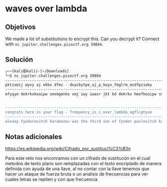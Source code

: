 # waves over lambda

## Objetivos
We made a lot of substitutions to encrypt this. Can you decrypt it? Connect with `nc jupiter.challenges.picoctf.org 39894`.

## Solución 
```bash
┌──(kali㉿kali)-[~/Downloads]
└─$ nc jupiter.challenges.picoctf.org 39894
-------------------------------------------------------------------------------
pktzxmij wyxy aj ekbx dfmz - dxycbytpe_aj_p_koyx_fmglrm_mzdfpzieby
-------------------------------------------------------------------------------
mfyqye dekrkxkoaipw smxmgmnko vmj iwy iwaxr jkt kd dekrkx hmofkoaipw smxmgmnko, m fmtr kvtyx vyff stkvt at kbx rajixapi at waj kvt rme, mtr jiaff xygyglyxyr mgktz bj kvatz ik waj zfkkge mtr ixmzap rymiw, vwapw wmhhytyr iwaxiyyt eymxj mzk, mtr vwapw a jwmff ryjpxaly at aij hxkhyx hfmpy. dkx iwy hxyjyti a vaff ktfe jme iwmi iwaj fmtrkvtyxdkx jk vy bjyr ik pmff wag, mfiwkbzw wy wmxrfe jhyti m rme kd waj fady kt waj kvt yjimiyvmj m jixmtzy iehy, eyi kty hxyiie dxycbytife ik ly gyi vaiw, m iehy mluypi mtr oapakbj mtr mi iwy jmgy iagy jytjyfyjj. lbi wy vmj kty kd iwkjy jytjyfyjj hyxjktj vwk mxy oyxe vyff pmhmlfy kd fkksatz mdiyx iwyax vkxfrfe mddmaxj, mtr, mhhmxytife, mdiyx tkiwatz yfjy. dekrkx hmofkoaipw, dkx atjimtpy, lyzmt vaiw tyqi ik tkiwatz; waj yjimiy vmj kd iwy jgmffyji; wy xmt ik raty mi kiwyx gyt'j imlfyj, mtr dmjiytyr kt iwyg mj m ikmre, eyi mi waj rymiw ai mhhymxyr iwmi wy wmr m wbtrxyr iwkbjmtr xkblfyj at wmxr pmjw. mi iwy jmgy iagy, wy vmj mff waj fady kty kd iwy gkji jytjyfyjj, dmtimjiapmf dyffkvj at iwy vwkfy rajixapi. a xyhymi, ai vmj tki jibharaieiwy gmukxaie kd iwyjy dmtimjiapmf dyffkvj mxy jwxyvr mtr atiyffazyti ytkbzwlbi ubji jytjyfyjjtyjj, mtr m hypbfamx tmiaktmf dkxg kd ai.


-------------------------------------------------------------------------------
congrats here is your flag - frequency_is_c_over_lambda_agflcgtyue
-------------------------------------------------------------------------------
alexey fyodorovitch karamazov was the third son of fyodor pavlovitch karamazov, a land owner well known in our district in his own day, and still remembered among us owing to his gloomy and tragic death, which happened thirteen years ago, and which i shall describe in its proper place. for the present i will only say that this landownerfor so we used to call him, although he hardly spent a day of his life on his own estatewas a strange type, yet one pretty frequently to be met with, a type abject and vicious and at the same time senseless. but he was one of those senseless persons who are very well capable of looking after their worldly affairs, and, apparently, after nothing else. fyodor pavlovitch, for instance, began with next to nothing; his estate was of the smallest; he ran to dine at other men's tables, and fastened on them as a toady, yet at his death it appeared that he had a hundred thousand roubles in hard cash. at the same time, he was all his life one of the most senseless, fantastical fellows in the whole district. i repeat, it was not stupiditythe majority of these fantastical fellows are shrewd and intelligent enoughbut just senselessness, and a peculiar national form of it.

```

## Notas adicionales 

https://es.wikipedia.org/wiki/Cifrado_por_sustituci%C3%B3n

Para este reto nos enconramos con un cifrado de sustitucón en el cual metodos de texto plano son remplazadas con el texto encriptado de manera definida con ayuda de una llave, 
al no contar con la llave tenemos que hacer un ataque de fuerza bruta o un analisis de frecuencias para ver cuales letras se repiten y con que frecuencia 